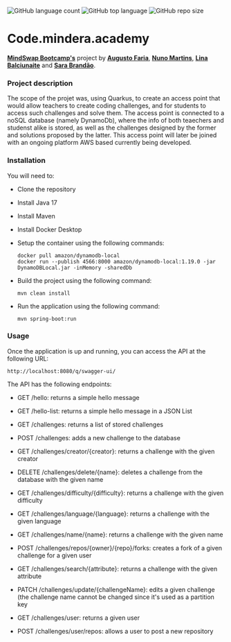 ![GitHub language count](https://img.shields.io/github/languages/count/GutoFaria365/CodeQuizChallenge?color=blue) ![GitHub top language](https://img.shields.io/github/languages/top/GutoFaria365/CodeQuizChallenge?color=green) ![GitHub repo size](https://img.shields.io/github/repo-size/GutoFaria365/CodeQuizChallenge?color=yellow)

# Code.mindera.academy

**[MindSwap Bootcamp's](https://mindswap.academy/)** project by **[Augusto Faria](https://github.com/GutoFaria365)**, **[Nuno Martins](https://github.com/nunomartins78)**, **[Lina Balciunaite](https://github.com/LittleBlueDot)** and  **[Sara Brandão](https://github.com/saratcb)**.


### Project description

The scope of the projet was, using Quarkus, to create an access point that would allow teachers to create coding challenges, and for students to access such challenges and solve them. The access point is connected to a noSQL database (namely DynamoDb), where the info of both teaechers and studenst alike is stored, as well as the challenges designed by the former and solutions proposed by the latter. This access point will later be joined with an ongoing platform AWS based currently being developed.

### Installation

You will need to:

- Clone the repository
- Install Java 17
- Install Maven
- Install Docker Desktop
- Setup the container using the following commands:
    ```
    docker pull amazon/dynamodb-local
    docker run --publish 4566:8000 amazon/dynamodb-local:1.19.0 -jar DynamoDBLocal.jar -inMemory -sharedDb
    ```
- Build the project using the following command:

    ```
    mvn clean install
    ```
- Run the application using the following command:

    ```
    mvn spring-boot:run
    ```

### Usage

Once the application is up and running, you can access the API at the following URL:

    http://localhost:8080/q/swagger-ui/

The API has the following endpoints:

- GET /hello: returns a simple hello message
- GET /hello-list: returns a simple hello message in a JSON List


- GET /challenges: returns a list of stored challenges
- POST /challenges: adds a new challenge to the database
- GET /challenges/creator/{creator}: returns a challenge with the given creator
- DELETE /challenges/delete/{name}: deletes a challenge from the database with the given name
- GET /challenges/difficulty/{difficulty}: returns a challenge with the given difficulty
- GET /challenges/language/{language}: returns a challenge with the given language
- GET /challenges/name/{name}: returns a challenge with the given name  
- POST /challenges/repos/{owner}/{repo}/forks: creates a fork of a given challenge for a given user
- GET /challenges/search/{attribute}: returns a challenge with the given attribute
- PATCH /challenges/update/{challengeName}: edits a given challenge (the challenge name cannot be changed since it's used as a partition key
- GET /challenges/user: returns a given user
- POST /challenges/user/repos: allows a user to post a new repository
